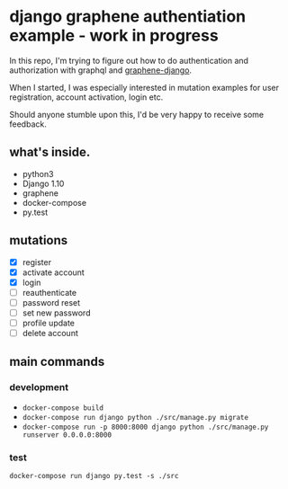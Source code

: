 # django graphene authentiation example - work in progress

In this repo, I'm trying to figure out how to do authentication and authorization with graphql and [graphene-django](https://github.com/graphql-python/graphene-django).

When I started, I was especially interested in mutation examples for user registration, account activation, login etc.

Should anyone stumble upon this, I'd be very happy to receive some feedback.

## what's inside.
* python3
* Django 1.10
* graphene
* docker-compose
* py.test

## mutations
- [x] register
- [x] activate account
- [x] login
- [ ] reauthenticate
- [ ] password reset
- [ ] set new password
- [ ] profile update
- [ ] delete account

## main commands

### development
* `docker-compose build`
* `docker-compose run django python ./src/manage.py migrate`
* `docker-compose run -p 8000:8000 django python ./src/manage.py runserver 0.0.0.0:8000`

### test
`docker-compose run django py.test -s ./src`
